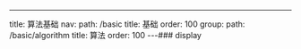 ---
title: 算法基础
nav:
  path: /basic
  title: 基础
  order: 100
group:
  path: /basic/algorithm
  title: 算法
  order: 100
---### display
